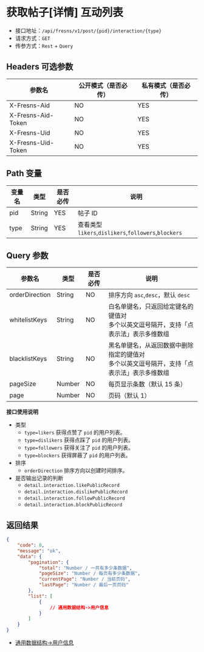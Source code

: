 # 获取帖子[详情] 互动列表

- 接口地址：`/api/fresns/v1/post/{pid}/interaction/{type}`
- 请求方式：`GET`
- 传参方式：`Rest` + `Query`

## Headers 可选参数

| 参数名 | 公开模式（是否必传） | 私有模式（是否必传） |
| --- | --- | --- |
| X-Fresns-Aid | NO | YES |
| X-Fresns-Aid-Token | NO | YES |
| X-Fresns-Uid | NO | YES |
| X-Fresns-Uid-Token | NO | YES |

## Path 变量

| 变量名 | 类型 | 是否必传 | 说明 |
| --- | --- | --- | --- |
| pid | String | YES | 帖子 ID |
| type | String | YES | 查看类型 `likers`,`dislikers`,`followers`,`blockers` |

## Query 参数

| 参数名 | 类型 | 是否必传 | 说明 |
| --- | --- | --- | --- |
| orderDirection | String | NO | 排序方向 `asc`,`desc`，默认 `desc` |
| whitelistKeys | String | NO | 白名单键名，只返回给定键名的键值对<br>多个以英文逗号隔开，支持「点表示法」表示多维数组 |
| blacklistKeys | String | NO | 黑名单键名，从返回数据中删除指定的键值对<br>多个以英文逗号隔开，支持「点表示法」表示多维数组 |
| pageSize | Number | NO | 每页显示条数（默认 15 条） |
| page | Number | NO | 页码（默认 1） |

**接口使用说明**

- 类型
    - `type=likers` 获得点赞了 `pid` 的用户列表。
    - `type=dislikers` 获得点踩了 `pid` 的用户列表。
    - `type=followers` 获得关注了 `pid` 的用户列表。
    - `type=blockers` 获得屏蔽了 `pid` 的用户列表。
- 排序
    - `orderDirection` 排序方向以创建时间排序。
- 是否输出记录的判断
    - `detail.interaction.likePublicRecord`
    - `detail.interaction.dislikePublicRecord`
    - `detail.interaction.followPublicRecord`
    - `detail.interaction.blockPublicRecord`

## 返回结果

```json
{
    "code": 0,
    "message": "ok",
    "data": {
        "pagination": {
            "total": "Number / 一共有多少条数据",
            "pageSize": "Number / 每页有多少条数据",
            "currentPage": "Number / 当前页码",
            "lastPage": "Number / 最后一页页码"
        },
        "list": [
            {
                // 通用数据结构->用户信息
            }
        ]
    }
}
```

- [通用数据结构->用户信息](../../reference/data/user.md)
